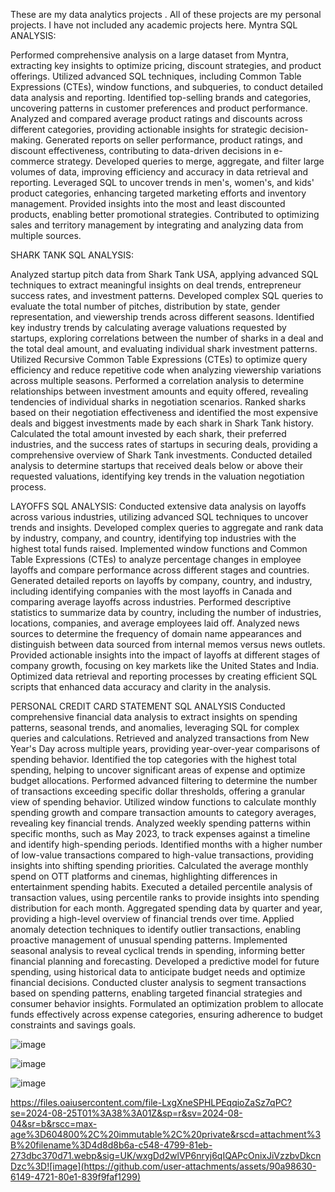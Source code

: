 These are my data analytics projects . All of these projects are my personal projects. I have not included any academic projects here. 
Myntra SQL ANALYSIS:

Performed comprehensive analysis on a large dataset from Myntra, extracting key insights to optimize pricing, discount strategies, and product offerings.
Utilized advanced SQL techniques, including Common Table Expressions (CTEs), window functions, and subqueries, to conduct detailed data analysis and reporting.
Identified top-selling brands and categories, uncovering patterns in customer preferences and product performance.
Analyzed and compared average product ratings and discounts across different categories, providing actionable insights for strategic decision-making.
Generated reports on seller performance, product ratings, and discount effectiveness, contributing to data-driven decisions in e-commerce strategy.
Developed queries to merge, aggregate, and filter large volumes of data, improving efficiency and accuracy in data retrieval and reporting.
Leveraged SQL to uncover trends in men's, women's, and kids' product categories, enhancing targeted marketing efforts and inventory management.
Provided insights into the most and least discounted products, enabling better promotional strategies.
Contributed to optimizing sales and territory management by integrating and analyzing data from multiple sources.


SHARK TANK SQL ANALYSIS:


Analyzed startup pitch data from Shark Tank USA, applying advanced SQL techniques to extract meaningful insights on deal trends, entrepreneur success rates, and investment patterns.
Developed complex SQL queries to evaluate the total number of pitches, distribution by state, gender representation, and viewership trends across different seasons.
Identified key industry trends by calculating average valuations requested by startups, exploring correlations between the number of sharks in a deal and the total deal amount, and evaluating individual shark investment patterns.
Utilized Recursive Common Table Expressions (CTEs) to optimize query efficiency and reduce repetitive code when analyzing viewership variations across multiple seasons.
Performed a correlation analysis to determine relationships between investment amounts and equity offered, revealing tendencies of individual sharks in negotiation scenarios.
Ranked sharks based on their negotiation effectiveness and identified the most expensive deals and biggest investments made by each shark in Shark Tank history.
Calculated the total amount invested by each shark, their preferred industries, and the success rates of startups in securing deals, providing a comprehensive overview of Shark Tank investments.
Conducted detailed analysis to determine startups that received deals below or above their requested valuations, identifying key trends in the valuation negotiation process.


LAYOFFS SQL ANALYSIS:
Conducted extensive data analysis on layoffs across various industries, utilizing advanced SQL techniques to uncover trends and insights.
Developed complex queries to aggregate and rank data by industry, company, and country, identifying top industries with the highest total funds raised.
Implemented window functions and Common Table Expressions (CTEs) to analyze percentage changes in employee layoffs and compare performance across different stages and countries.
Generated detailed reports on layoffs by company, country, and industry, including identifying companies with the most layoffs in Canada and comparing average layoffs across industries.
Performed descriptive statistics to summarize data by country, including the number of industries, locations, companies, and average employees laid off.
Analyzed news sources to determine the frequency of domain name appearances and distinguish between data sourced from internal memos versus news outlets.
Provided actionable insights into the impact of layoffs at different stages of company growth, focusing on key markets like the United States and India.
Optimized data retrieval and reporting processes by creating efficient SQL scripts that enhanced data accuracy and clarity in the analysis.


PERSONAL CREDIT CARD STATEMENT SQL ANALYSIS
Conducted comprehensive financial data analysis to extract insights on spending patterns, seasonal trends, and anomalies, leveraging SQL for complex queries and calculations.
Retrieved and analyzed transactions from New Year's Day across multiple years, providing year-over-year comparisons of spending behavior.
Identified the top categories with the highest total spending, helping to uncover significant areas of expense and optimize budget allocations.
Performed advanced filtering to determine the number of transactions exceeding specific dollar thresholds, offering a granular view of spending behavior.
Utilized window functions to calculate monthly spending growth and compare transaction amounts to category averages, revealing key financial trends.
Analyzed weekly spending patterns within specific months, such as May 2023, to track expenses against a timeline and identify high-spending periods.
Identified months with a higher number of low-value transactions compared to high-value transactions, providing insights into shifting spending priorities.
Calculated the average monthly spend on OTT platforms and cinemas, highlighting differences in entertainment spending habits.
Executed a detailed percentile analysis of transaction values, using percentile ranks to provide insights into spending distribution for each month.
Aggregated spending data by quarter and year, providing a high-level overview of financial trends over time.
Applied anomaly detection techniques to identify outlier transactions, enabling proactive management of unusual spending patterns.
Implemented seasonal analysis to reveal cyclical trends in spending, informing better financial planning and forecasting.
Developed a predictive model for future spending, using historical data to anticipate budget needs and optimize financial decisions.
Conducted cluster analysis to segment transactions based on spending patterns, enabling targeted financial strategies and consumer behavior insights.
Formulated an optimization problem to allocate funds effectively across expense categories, ensuring adherence to budget constraints and savings goals.


![image](https://github.com/user-attachments/assets/ef08802a-7479-4bc9-bb04-c5653025c3cb)

![image](https://github.com/user-attachments/assets/aac04ba9-0679-416d-b2f7-1cf433825073)

![image](https://github.com/user-attachments/assets/702f8d6b-8d2e-4297-9eab-1cd88dc6798c)

https://files.oaiusercontent.com/file-LxgXneSPHLPEqqioZaSz7qPC?se=2024-08-25T01%3A38%3A01Z&sp=r&sv=2024-08-04&sr=b&rscc=max-age%3D604800%2C%20immutable%2C%20private&rscd=attachment%3B%20filename%3D4d8d8b6a-c548-4799-81eb-273dbc370d71.webp&sig=UK/wxgDd2wlVP6nryj6qIQAPcOnixJiVzzbvDkcnDzc%3D![image](https://github.com/user-attachments/assets/90a98630-6149-4721-80e1-839f9faf1299)







